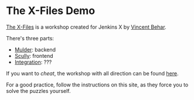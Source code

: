 # The X-Files Demo

[The X-Files](https://the-jenkins-x-files.github.io/) is a workshop created for Jenkins X by [Vincent Behar](https://github.com/vbehar).

There's three parts:

* [Mulder](/xfiles/mulder): backend
* [Scully](/xfiles/scully): frontend
* [Integration](/xfiles/integration): ???

If you want to *cheat*, the workshop with all direction can be found [here](https://github.com/the-jenkins-x-files/workshop).

For a good practice, follow the instructions on this site, as they force you to solve the puzzles yourself.